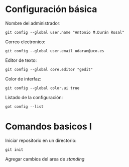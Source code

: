 
# Configuración básica
  
   Nombre del administrador:

`git config --global user.name "Antonio M.Durán Rosal"`
  
   Correo electronico:
  
  `git config --global user.email udaran@uco.es`
  
   Editor de texto:
  
  `git config --global core.editor "gedit"`
  
   Color de interfaz:
  
  `git config --global color.ui true`
  
   Listado de la configuración:
    
   `got config --list`
  
 # Comandos basicos I
 
   Iniciar repositorio en un directorio:
  
  `git init`
  
  Agregar cambios del area de *standing*
  
  
  
  
